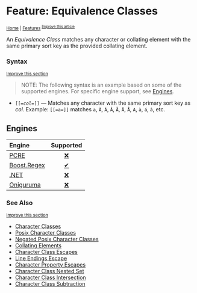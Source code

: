 # Feature: Equivalence Classes
<sup>[Home](../index.md) \| [Features](../features)
<sup>[Improve this article](https://github.com/rbuckton/regexp-features/edit/main/src/features/character-classes/equivalence-classes.md)</sup>

<!--
'Equivalence Classes' sources:
  - [](../../src/features/character-classes/equivalence-classes.md)
-->


<!--
'name' sources:
  - [](../../src/features/character-classes/equivalence-classes.md)
-->


<!--
'description' sources:
  - [](../../src/features/character-classes/equivalence-classes.md)
-->

An <dfn>Equivalence Class</dfn> matches any character or collating element with the same primary sort key as the provided collating element.

### Syntax
<sup>[Improve this section](https://github.com/rbuckton/regexp-features/edit/main/src/features/character-classes/equivalence-classes.md)</sup>

<!--
'syntax' sources:
  - [](../../src/features/character-classes/equivalence-classes.md)
-->


> NOTE: The following syntax is an example based on some of the supported engines. For specific engine support, see [Engines](#engines).

- <code>\[\[=<em>col</em>=\]\]</code> &mdash; Matches any character with the same primary sort key as *col*. Example: `[[=a=]]` matches `a`, `À`, `Á`, `Â`, `Ã`, `Ä`, `Å`, `A`, `à`, `á`, `â`, etc.

## Engines

| Engine | Supported |
|:-------|:---------:|
| [PCRE](../engines/pcre.md) | [❌](engines/pcre.md#feature-equivalence-classes) |
| [Boost.Regex](../engines/boost.regex.md) | [✔](engines/boost.regex.md#feature-equivalence-classes) |
| [.NET](../engines/dotnet.md) | [❌](engines/dotnet.md#feature-equivalence-classes) |
| [Oniguruma](../engines/oniguruma.md) | [❌](engines/oniguruma.md#feature-equivalence-classes) |

### See Also

<sup>[Improve this section](https://github.com/rbuckton/regexp-features/edit/main/src/features/character-classes/equivalence-classes.md)</sup>

<!--
'see_also' sources:
  - [](../../src/features/character-classes/equivalence-classes.md)
-->

- [Character Classes]
- [Posix Character Classes]
- [Negated Posix Character Classes]
- [Collating Elements]
- [Character Class Escapes]
- [Line Endings Escape]
- [Character Property Escapes]
- [Character Class Nested Set]
- [Character Class Intersection]
- [Character Class Subtraction]

[Anchors]: ./anchors.md
[Buffer Boundaries]: ./buffer-boundaries.md
[Word Boundaries]: ./word-boundaries.md
[Text Segment Boundaries]: ./text-segment-boundaries.md
[Continuation Escape]: ./continuation-escape.md
[Alternatives]: ./alternatives.md
[Wildcard]: ./wildcard.md
[Character Classes]: ./character-classes.md
[Posix Character Classes]: ./posix-character-classes.md
[Negated Posix Character Classes]: ./negated-posix-character-classes.md
[Collating Elements]: ./collating-elements.md
[Equivalence Classes]: ./equivalence-classes.md
[Character Class Escapes]: ./character-class-escapes.md
[Line Endings Escape]: ./line-endings-escape.md
[Character Property Escapes]: ./character-property-escapes.md
[Character Class Nested Set]: ./character-class-nested-set.md
[Character Class Intersection]: ./character-class-intersection.md
[Character Class Subtraction]: ./character-class-subtraction.md
[Quoted Characters]: ./quoted-characters.md
[Quantifiers]: ./quantifiers.md
[Lazy Quantifiers]: ./lazy-quantifiers.md
[Possessive Quantifiers]: ./possessive-quantifiers.md
[Capturing Groups]: ./capturing-groups.md
[Named Capturing Groups]: ./named-capturing-groups.md
[Non-Capturing Groups]: ./non-capturing-groups.md
[Backreferences]: ./backreferences.md
[Comments]: ./comments.md
[Line Comments]: ./line-comments.md
[Modifiers]: ./modifiers.md
[Branch Reset]: ./branch-reset.md
[Lookahead]: ./lookahead.md
[Lookbehind]: ./lookbehind.md
[Non-Backtracking Expressions]: ./non-backtracking-expressions.md
[Recursion]: ./recursion.md
[Conditional Expressions]: ./conditional-expressions.md
[Subroutines]: ./subroutines.md
[Callouts]: ./callouts.md
[Flags]: ./flags.md

[article:Anchors]: ./anchors.md
[article:Buffer Boundaries]: ./buffer-boundaries.md
[article:Word Boundaries]: ./word-boundaries.md
[article:Text Segment Boundaries]: ./text-segment-boundaries.md
[article:Continuation Escape]: ./continuation-escape.md
[article:Alternatives]: ./alternatives.md
[article:Wildcard]: ./wildcard.md
[article:Character Classes]: ./character-classes.md
[article:Posix Character Classes]: ./posix-character-classes.md
[article:Negated Posix Character Classes]: ./negated-posix-character-classes.md
[article:Collating Elements]: ./collating-elements.md
[article:Equivalence Classes]: ./equivalence-classes.md
[article:Character Class Escapes]: ./character-class-escapes.md
[article:Line Endings Escape]: ./line-endings-escape.md
[article:Character Property Escapes]: ./character-property-escapes.md
[article:Character Class Nested Set]: ./character-class-nested-set.md
[article:Character Class Intersection]: ./character-class-intersection.md
[article:Character Class Subtraction]: ./character-class-subtraction.md
[article:Quoted Characters]: ./quoted-characters.md
[article:Quantifiers]: ./quantifiers.md
[article:Lazy Quantifiers]: ./lazy-quantifiers.md
[article:Possessive Quantifiers]: ./possessive-quantifiers.md
[article:Capturing Groups]: ./capturing-groups.md
[article:Named Capturing Groups]: ./named-capturing-groups.md
[article:Non-Capturing Groups]: ./non-capturing-groups.md
[article:Backreferences]: ./backreferences.md
[article:Comments]: ./comments.md
[article:Line Comments]: ./line-comments.md
[article:Modifiers]: ./modifiers.md
[article:Branch Reset]: ./branch-reset.md
[article:Lookahead]: ./lookahead.md
[article:Lookbehind]: ./lookbehind.md
[article:Non-Backtracking Expressions]: ./non-backtracking-expressions.md
[article:Recursion]: ./recursion.md
[article:Conditional Expressions]: ./conditional-expressions.md
[article:Subroutines]: ./subroutines.md
[article:Callouts]: ./callouts.md
[article:Flags]: ./flags.md